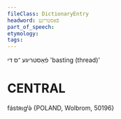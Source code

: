 ```yaml
---
fileClass: DictionaryEntry
headword: פֿאַסטריגע
part_of_speech: 
etymology: 
tags: 
---
```

פֿאַסטריגע
־ס
די
'basting (thread)'

CENTRAL
========

fástʀɩgʲə̀ {POLAND, Wolbrom, 50196}